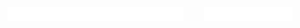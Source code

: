 [<img align="left" width="31%" src="/status/ripenote.vercel.app-443.svg" />](https://ripenote.vercel.app)
[<img align="center" width="31%" src="/status/minecraft-ripenote.vercel.app-443.svg" />](https://minecraft-ripenote.vercel.app)
[<img align="right" width="31%" src="/status/minecraft-ripenote.vercel.app-443.svg" />](https://minecraft-ripenote.vercel.app)
